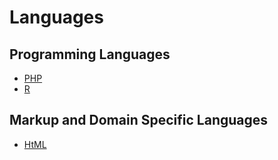 # Languages
## Programming Languages

* [PHP](php.md)
* [R](r.md)

## Markup and Domain Specific Languages

* [HtML](php.md)

